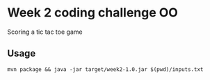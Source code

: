 # Week 2 coding challenge OO

Scoring a tic tac toe game

## Usage

```lang=bash
mvn package && java -jar target/week2-1.0.jar $(pwd)/inputs.txt
```
